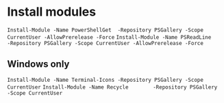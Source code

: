 # Install modules
`Install-Module -Name PowerShellGet  -Repository PSGallery -Scope CurrentUser -AllowPrerelease -Force`
`Install-Module -Name PSReadLine     -Repository PSGallery -Scope CurrentUser -AllowPrerelease -Force`

## Windows only
`Install-Module -Name Terminal-Icons -Repository PSGallery -Scope CurrentUser`
`Install-Module -Name Recycle        -Repository PSGallery -Scope CurrentUser`
